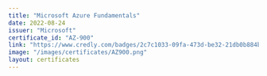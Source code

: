 ```yaml
---
title: "Microsoft Azure Fundamentals"
date: 2022-08-24
issuer: "Microsoft"
certificate_id: "AZ-900"
link: "https://www.credly.com/badges/2c7c1033-09fa-473d-be32-21db0b884bd6/linked_in_profile"
image: "/images/certificates/AZ900.png"
layout: certificates
---
```



